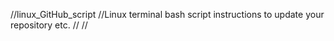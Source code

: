 //linux_GitHub_script
//Linux terminal bash script instructions to update your repository etc.
//
//
